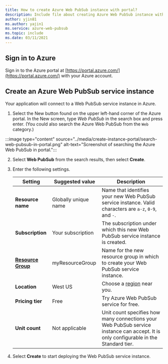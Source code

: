 ```yaml
---
title: How to create Azure Web PubSub instance with portal?
description: Include file about creating Azure Web PubSub instance with portal
author: yjin81
ms.author: yajin1
ms.service: azure-web-pubsub
ms.topic: include 
ms.date: 03/11/2021
---
```


## Sign in to Azure

Sign in to the Azure portal at [https://portal.azure.com/](https://portal.azure.com/) with your Azure account.

## Create an Azure Web PubSub service instance

Your application will connect to a Web PubSub service instance in Azure.

1. Select the New button found on the upper left-hand corner of the Azure portal. In the New screen, type *Web PubSub* in the search box and press enter. (You could also search the Azure Web PubSub from the `Web` category.)

:::image type="content" source="../media/create-instance-portal/search-web-pubsub-in-portal.png" alt-text="Screenshot of searching the Azure Web PubSub in portal.":::

2. Select **Web PubSub** from the search results, then select **Create**.

3. Enter the following settings.

    | Setting      | Suggested value  | Description                                        |
    | ------------ |  ------- | -------------------------------------------------- |
    | **Resource name** | Globally unique name | Name that identifies your new Web PubSub service instance. Valid characters are `a-z`, `0-9`, and `-`.  | 
    | **Subscription** | Your subscription | The subscription under which this new Web PubSub service instance is created. | 
    | **[Resource Group](../../azure-resource-manager/management/overview.md)** |  myResourceGroup | Name for the new resource group in which to create your Web PubSub service instance. | 
    | **Location** | West US | Choose a [region](https://azure.microsoft.com/regions/) near you. |
    | **Pricing tier** | Free | Try Azure Web PubSub service for free. |
    | **Unit count** |  Not applicable | Unit count specifies how many connections your Web PubSub service instance can accept. It is only configurable in the Standard tier. |

4. Select **Create** to start deploying the Web PubSub service instance.
